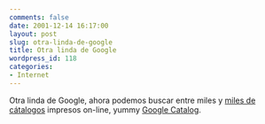 ```yaml
---
comments: false
date: 2001-12-14 16:17:00
layout: post
slug: otra-linda-de-google
title: Otra linda de Google
wordpress_id: 118
categories:
- Internet
---
```


Otra linda de Google, ahora podemos buscar entre miles y [miles de cátalogos](http://catalogs.google.com/catalogs?hl=en%26issue=1290%26catpage=cover%26catview=thumb) impresos on-line, yummy [Google Catalog](http://catalogs.google.com/).




 
